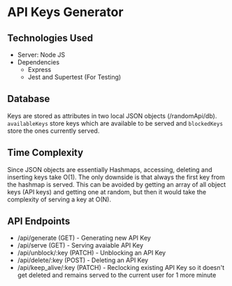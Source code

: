 # API Keys Generator

## Technologies Used
* Server: Node JS
* Dependencies
  * Express
  * Jest and Supertest (For Testing)

## Database 
Keys are stored as attributes in two local JSON objects (/randomApi/db). `availableKeys` store keys which are available to be served and `blockedKeys` store the ones currently served.

## Time Complexity
Since JSON objects are essentially Hashmaps, accessing, deleting and inserting keys take O(1).
The only downside is that always the first key from the hashmap is served. This can be avoided by getting an array of all object keys (API keys) and getting one at random, but then it would take the complexity of serving a key at O(N).
 
## API Endpoints
* /api/generate (GET) - Generating new API Key
* /api/serve (GET) - Serving avaiable API Key
* /api/unblock/:key (PATCH) - Unblocking an API Key
* /api/delete/:key (POST) - Deleting an API Key
* /api/keep_alive/:key (PATCH) - Reclocking existing API Key so it doesn't get deleted and remains served to the current user for 1 more minute

